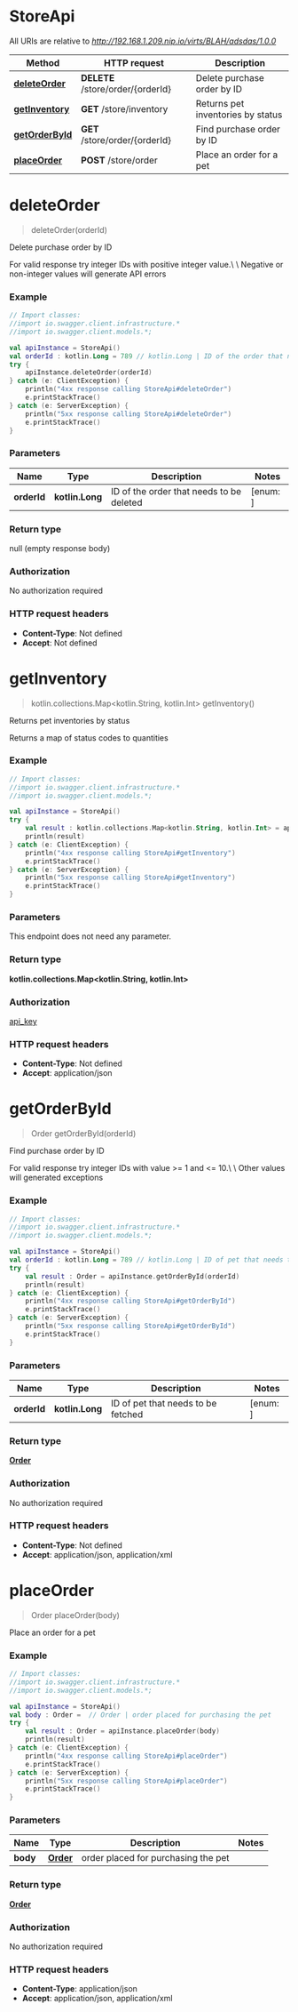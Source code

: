 # StoreApi

All URIs are relative to *http://192.168.1.209.nip.io/virts/BLAH/adsdas/1.0.0*

Method | HTTP request | Description
------------- | ------------- | -------------
[**deleteOrder**](StoreApi.md#deleteOrder) | **DELETE** /store/order/{orderId} | Delete purchase order by ID
[**getInventory**](StoreApi.md#getInventory) | **GET** /store/inventory | Returns pet inventories by status
[**getOrderById**](StoreApi.md#getOrderById) | **GET** /store/order/{orderId} | Find purchase order by ID
[**placeOrder**](StoreApi.md#placeOrder) | **POST** /store/order | Place an order for a pet

<a name="deleteOrder"></a>
# **deleteOrder**
> deleteOrder(orderId)

Delete purchase order by ID

For valid response try integer IDs with positive integer value.\\ \\ Negative or non-integer values will generate API errors

### Example
```kotlin
// Import classes:
//import io.swagger.client.infrastructure.*
//import io.swagger.client.models.*;

val apiInstance = StoreApi()
val orderId : kotlin.Long = 789 // kotlin.Long | ID of the order that needs to be deleted
try {
    apiInstance.deleteOrder(orderId)
} catch (e: ClientException) {
    println("4xx response calling StoreApi#deleteOrder")
    e.printStackTrace()
} catch (e: ServerException) {
    println("5xx response calling StoreApi#deleteOrder")
    e.printStackTrace()
}
```

### Parameters

Name | Type | Description  | Notes
------------- | ------------- | ------------- | -------------
 **orderId** | **kotlin.Long**| ID of the order that needs to be deleted | [enum: ]

### Return type

null (empty response body)

### Authorization

No authorization required

### HTTP request headers

 - **Content-Type**: Not defined
 - **Accept**: Not defined

<a name="getInventory"></a>
# **getInventory**
> kotlin.collections.Map&lt;kotlin.String, kotlin.Int&gt; getInventory()

Returns pet inventories by status

Returns a map of status codes to quantities

### Example
```kotlin
// Import classes:
//import io.swagger.client.infrastructure.*
//import io.swagger.client.models.*;

val apiInstance = StoreApi()
try {
    val result : kotlin.collections.Map<kotlin.String, kotlin.Int> = apiInstance.getInventory()
    println(result)
} catch (e: ClientException) {
    println("4xx response calling StoreApi#getInventory")
    e.printStackTrace()
} catch (e: ServerException) {
    println("5xx response calling StoreApi#getInventory")
    e.printStackTrace()
}
```

### Parameters
This endpoint does not need any parameter.

### Return type

**kotlin.collections.Map&lt;kotlin.String, kotlin.Int&gt;**

### Authorization

[api_key](../README.md#api_key)

### HTTP request headers

 - **Content-Type**: Not defined
 - **Accept**: application/json

<a name="getOrderById"></a>
# **getOrderById**
> Order getOrderById(orderId)

Find purchase order by ID

For valid response try integer IDs with value &gt;&#x3D; 1 and &lt;&#x3D; 10.\\ \\ Other values will generated exceptions

### Example
```kotlin
// Import classes:
//import io.swagger.client.infrastructure.*
//import io.swagger.client.models.*;

val apiInstance = StoreApi()
val orderId : kotlin.Long = 789 // kotlin.Long | ID of pet that needs to be fetched
try {
    val result : Order = apiInstance.getOrderById(orderId)
    println(result)
} catch (e: ClientException) {
    println("4xx response calling StoreApi#getOrderById")
    e.printStackTrace()
} catch (e: ServerException) {
    println("5xx response calling StoreApi#getOrderById")
    e.printStackTrace()
}
```

### Parameters

Name | Type | Description  | Notes
------------- | ------------- | ------------- | -------------
 **orderId** | **kotlin.Long**| ID of pet that needs to be fetched | [enum: ]

### Return type

[**Order**](Order.md)

### Authorization

No authorization required

### HTTP request headers

 - **Content-Type**: Not defined
 - **Accept**: application/json, application/xml

<a name="placeOrder"></a>
# **placeOrder**
> Order placeOrder(body)

Place an order for a pet

### Example
```kotlin
// Import classes:
//import io.swagger.client.infrastructure.*
//import io.swagger.client.models.*;

val apiInstance = StoreApi()
val body : Order =  // Order | order placed for purchasing the pet
try {
    val result : Order = apiInstance.placeOrder(body)
    println(result)
} catch (e: ClientException) {
    println("4xx response calling StoreApi#placeOrder")
    e.printStackTrace()
} catch (e: ServerException) {
    println("5xx response calling StoreApi#placeOrder")
    e.printStackTrace()
}
```

### Parameters

Name | Type | Description  | Notes
------------- | ------------- | ------------- | -------------
 **body** | [**Order**](Order.md)| order placed for purchasing the pet |

### Return type

[**Order**](Order.md)

### Authorization

No authorization required

### HTTP request headers

 - **Content-Type**: application/json
 - **Accept**: application/json, application/xml

